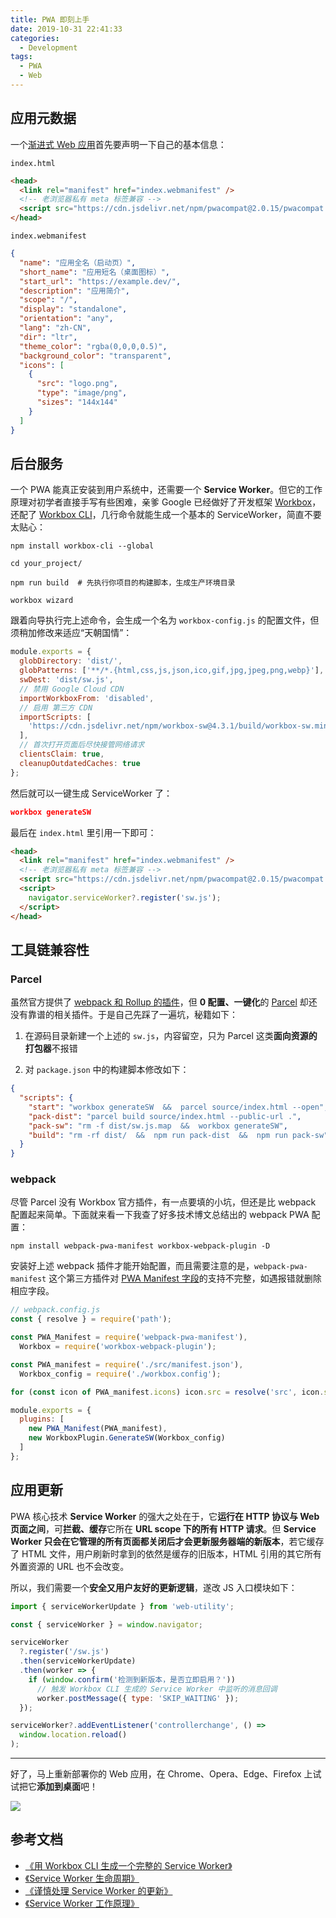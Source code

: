 ```yaml
---
title: PWA 即刻上手
date: 2019-10-31 22:41:33
categories:
  - Development
tags:
  - PWA
  - Web
---
```


## 应用元数据

一个[渐进式 Web 应用][1]首先要声明一下自己的基本信息：

`index.html`

```html
<head>
  <link rel="manifest" href="index.webmanifest" />
  <!-- 老浏览器私有 meta 标签兼容 -->
  <script src="https://cdn.jsdelivr.net/npm/pwacompat@2.0.15/pwacompat.min.js"></script>
</head>
```

`index.webmanifest`

```json
{
  "name": "应用全名（启动页）",
  "short_name": "应用短名（桌面图标）",
  "start_url": "https://example.dev/",
  "description": "应用简介",
  "scope": "/",
  "display": "standalone",
  "orientation": "any",
  "lang": "zh-CN",
  "dir": "ltr",
  "theme_color": "rgba(0,0,0,0.5)",
  "background_color": "transparent",
  "icons": [
    {
      "src": "logo.png",
      "type": "image/png",
      "sizes": "144x144"
    }
  ]
}
```

## 后台服务

一个 PWA 能真正安装到用户系统中，还需要一个 **Service Worker**。但它的工作原理对初学者直接手写有些困难，亲爹 Google 已经做好了开发框架 [Workbox][2]，还配了 [Workbox CLI][3]，几行命令就能生成一个基本的 ServiceWorker，简直不要太贴心：

```shell
npm install workbox-cli --global

cd your_project/

npm run build  # 先执行你项目的构建脚本，生成生产环境目录

workbox wizard
```

跟着向导执行完上述命令，会生成一个名为 `workbox-config.js` 的配置文件，但须稍加修改来适应“天朝国情”：

```javascript
module.exports = {
  globDirectory: 'dist/',
  globPatterns: ['**/*.{html,css,js,json,ico,gif,jpg,jpeg,png,webp}'],
  swDest: 'dist/sw.js',
  // 禁用 Google Cloud CDN
  importWorkboxFrom: 'disabled',
  // 启用 第三方 CDN
  importScripts: [
    'https://cdn.jsdelivr.net/npm/workbox-sw@4.3.1/build/workbox-sw.min.js'
  ],
  // 首次打开页面后尽快接管网络请求
  clientsClaim: true,
  cleanupOutdatedCaches: true
};
```

然后就可以一键生成 ServiceWorker 了：

```json
workbox generateSW
```

最后在 `index.html` 里引用一下即可：

```html
<head>
  <link rel="manifest" href="index.webmanifest" />
  <!-- 老浏览器私有 meta 标签兼容 -->
  <script src="https://cdn.jsdelivr.net/npm/pwacompat@2.0.15/pwacompat.min.js"></script>
  <script>
    navigator.serviceWorker?.register('sw.js');
  </script>
</head>
```

## 工具链兼容性

### Parcel

虽然官方提供了 [webpack 和 Rollup 的插件][4]，但 **0 配置、一键化**的 [Parcel][5] 却还没有靠谱的相关插件。于是自己先踩了一遍坑，秘籍如下：

1. 在源码目录新建一个上述的 `sw.js`，内容留空，只为 Parcel 这类**面向资源的打包器**不报错

2. 对 `package.json` 中的构建脚本修改如下：

```json
{
  "scripts": {
    "start": "workbox generateSW  &&  parcel source/index.html --open",
    "pack-dist": "parcel build source/index.html --public-url .",
    "pack-sw": "rm -f dist/sw.js.map  &&  workbox generateSW",
    "build": "rm -rf dist/  &&  npm run pack-dist  &&  npm run pack-sw"
  }
}
```

### webpack

尽管 Parcel 没有 Workbox 官方插件，有一点要填的小坑，但还是比 webpack 配置起来简单。下面就来看一下我查了好多技术博文总结出的 webpack PWA 配置：

```shell
npm install webpack-pwa-manifest workbox-webpack-plugin -D
```

安装好上述 webpack 插件才能开始配置，而且需要注意的是，`webpack-pwa-manifest` 这个第三方插件对 [PWA Manifest 字段][6]的支持不完整，如遇报错就删除相应字段。

```javascript
// webpack.config.js
const { resolve } = require('path');

const PWA_Manifest = require('webpack-pwa-manifest'),
  Workbox = require('workbox-webpack-plugin');

const PWA_manifest = require('./src/manifest.json'),
  Workbox_config = require('./workbox.config');

for (const icon of PWA_manifest.icons) icon.src = resolve('src', icon.src);

module.exports = {
  plugins: [
    new PWA_Manifest(PWA_manifest),
    new WorkboxPlugin.GenerateSW(Workbox_config)
  ]
};
```

## 应用更新

PWA 核心技术 **Service Worker** 的强大之处在于，它**运行在 HTTP 协议与 Web 页面之间**，可**拦截、缓存**它所在 **URL scope 下的所有 HTTP 请求**。但 **Service Worker 只会在它管理的所有页面都关闭后才会更新服务器端的新版本**，若它缓存了 HTML 文件，用户刷新时拿到的依然是缓存的旧版本，HTML 引用的其它所有外置资源的 URL 也不会改变。

所以，我们需要一个**安全又用户友好的更新逻辑**，遂改 JS 入口模块如下：

```javascript
import { serviceWorkerUpdate } from 'web-utility';

const { serviceWorker } = window.navigator;

serviceWorker
  ?.register('/sw.js')
  .then(serviceWorkerUpdate)
  .then(worker => {
    if (window.confirm('检测到新版本，是否立即启用？'))
      // 触发 Workbox CLI 生成的 Service Worker 中监听的消息回调
      worker.postMessage({ type: 'SKIP_WAITING' });
  });

serviceWorker?.addEventListener('controllerchange', () =>
  window.location.reload()
);
```

---

好了，马上重新部署你的 Web 应用，在 Chrome、Opera、Edge、Firefox 上试试把它**添加到桌面**吧！

![](https://www.atyantik.com/wp-content/uploads/2017/10/PWA-States.png)

## 参考文档

- [《用 Workbox CLI 生成一个完整的 Service Worker》](https://developers.google.com/web/tools/workbox/guides/generate-service-worker/cli)
- [《Service Worker 生命周期》](https://developers.google.com/web/fundamentals/primers/service-workers/lifecycle)
- [《谨慎处理 Service Worker 的更新》](https://juejin.im/post/6844903792522035208)
- [《Service Worker 工作原理》](https://lavas-project.github.io/pwa-book/chapter04/3-service-worker-dive.html)

[1]: https://developers.google.cn/web/progressive-web-apps/
[2]: https://developers.google.cn/web/tools/workbox
[3]: https://developers.google.cn/web/tools/workbox/guides/generate-service-worker/cli
[4]: https://developers.google.cn/web/tools/workbox/guides/using-bundlers
[5]: https://parceljs.org/
[6]: https://developer.mozilla.org/zh-CN/docs/Web/Manifest

